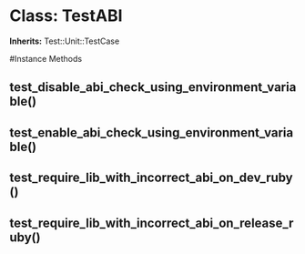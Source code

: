 # Class: TestABI
**Inherits:** Test::Unit::TestCase
    




#Instance Methods
## test_disable_abi_check_using_environment_variable() [](#method-i-test_disable_abi_check_using_environment_variable)

## test_enable_abi_check_using_environment_variable() [](#method-i-test_enable_abi_check_using_environment_variable)

## test_require_lib_with_incorrect_abi_on_dev_ruby() [](#method-i-test_require_lib_with_incorrect_abi_on_dev_ruby)

## test_require_lib_with_incorrect_abi_on_release_ruby() [](#method-i-test_require_lib_with_incorrect_abi_on_release_ruby)


